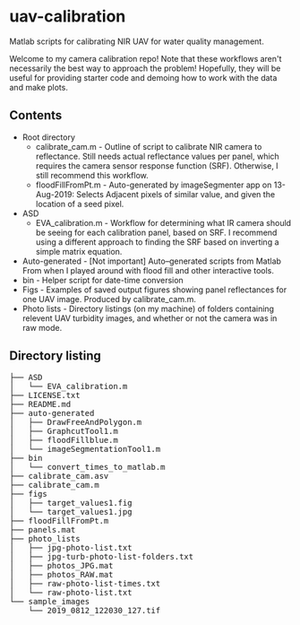 # uav-calibration
Matlab scripts for calibrating NIR UAV for water quality management.

Welcome to my camera calibration repo! Note that these workflows aren't necessarily the best way to approach the problem! Hopefully, they will be useful for providing starter code and demoing how to work with the data and make plots.

## Contents
* Root directory 
  * calibrate_cam.m - Outline of script to calibrate NIR camera to reflectance. Still needs actual reflectance values per panel, which requires the camera sensor response function (SRF). Otherwise, I still recommend this workflow.
  * floodFillFromPt.m - Auto-generated by imageSegmenter app on 13-Aug-2019: Selects Adjacent pixels of similar value, and given the location of a seed pixel.
* ASD 
  * EVA_calibration.m - Workflow for determining what IR camera should be seeing for each calibration panel, based on SRF. I recommend using a different approach to finding the SRF based on inverting a simple matrix equation.
* Auto-generated - [Not important] Auto–generated scripts from Matlab From when I played around with flood fill and other interactive tools.
* bin - Helper script for date-time conversion
* Figs - Examples of saved output figures showing panel reflectances for one UAV image. Produced by calibrate_cam.m.
* Photo lists - Directory listings (on my machine) of folders containing relevent UAV turbidity images, and whether or not the camera was in raw mode.

## Directory listing
<pre>
├── ASD
│   └── EVA_calibration.m
├── LICENSE.txt
├── README.md
├── auto-generated
│   ├── DrawFreeAndPolygon.m
│   ├── GraphcutTool1.m
│   ├── floodFillblue.m
│   └── imageSegmentationTool1.m
├── bin
│   └── convert_times_to_matlab.m
├── calibrate_cam.asv
├── calibrate_cam.m
├── figs
│   ├── target_values1.fig
│   └── target_values1.jpg
├── floodFillFromPt.m
├── panels.mat
├── photo_lists
│   ├── jpg-photo-list.txt
│   ├── jpg-turb-photo-list-folders.txt
│   ├── photos_JPG.mat
│   ├── photos_RAW.mat
│   ├── raw-photo-list-times.txt
│   └── raw-photo-list.txt
└── sample_images
    └── 2019_0812_122030_127.tif
<pre>
